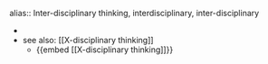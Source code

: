 alias:: Inter-disciplinary thinking, interdisciplinary, inter-disciplinary

-
- see also: [[X-disciplinary thinking]]
	- {{embed [[X-disciplinary thinking]]}}